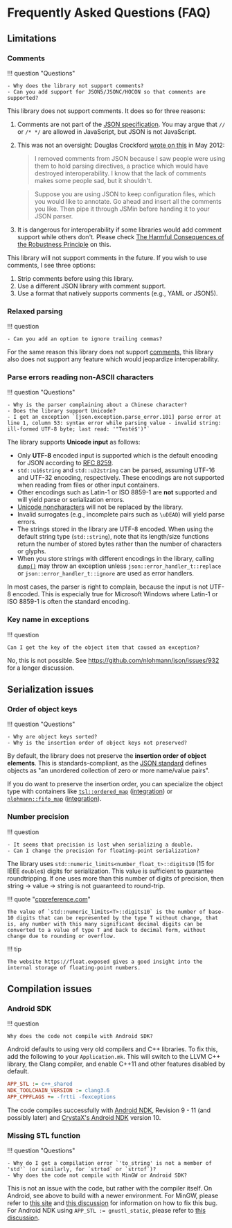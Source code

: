 # Frequently Asked Questions (FAQ)

## Limitations

### Comments

!!! question "Questions"

	- Why does the library not support comments?
	- Can you add support for JSON5/JSONC/HOCON so that comments are supported?

This library does not support comments. It does so for three reasons:

1. Comments are not part of the [JSON specification](https://tools.ietf.org/html/rfc8259). You may argue that `//` or `/* */` are allowed in JavaScript, but JSON is not JavaScript.
2. This was not an oversight: Douglas Crockford [wrote on this](https://plus.google.com/118095276221607585885/posts/RK8qyGVaGSr) in May 2012:

	> 	I removed comments from JSON because I saw people were using them to hold parsing directives, a practice which would have destroyed interoperability.  I know that the lack of comments makes some people sad, but it shouldn't. 

	> 	Suppose you are using JSON to keep configuration files, which you would like to annotate. Go ahead and insert all the comments you like. Then pipe it through JSMin before handing it to your JSON parser.

3. It is dangerous for interoperability if some libraries would add comment support while others don't. Please check [The Harmful Consequences of the Robustness Principle](https://tools.ietf.org/html/draft-iab-protocol-maintenance-01) on this.

This library will not support comments in the future. If you wish to use comments, I see three options:

1. Strip comments before using this library.
2. Use a different JSON library with comment support.
3. Use a format that natively supports comments (e.g., YAML or JSON5).


### Relaxed parsing

!!! question

	- Can you add an option to ignore trailing commas?

For the same reason this library does not support [comments](#comments), this library also does not support any feature which would jeopardize interoperability.


### Parse errors reading non-ASCII characters

!!! question "Questions"

	- Why is the parser complaining about a Chinese character?
	- Does the library support Unicode?
	- I get an exception `[json.exception.parse_error.101] parse error at line 1, column 53: syntax error while parsing value - invalid string: ill-formed UTF-8 byte; last read: '"Testé$')"`

The library supports **Unicode input** as follows:

- Only **UTF-8** encoded input is supported which is the default encoding for JSON according to [RFC 8259](https://tools.ietf.org/html/rfc8259.html#section-8.1).
- `std::u16string` and `std::u32string` can be parsed, assuming UTF-16 and UTF-32 encoding, respectively. These encodings are not supported when reading from files or other input containers.
- Other encodings such as Latin-1 or ISO 8859-1 are **not** supported and will yield parse or serialization errors.
- [Unicode noncharacters](http://www.unicode.org/faq/private_use.html#nonchar1) will not be replaced by the library.
- Invalid surrogates (e.g., incomplete pairs such as `\uDEAD`) will yield parse errors.
- The strings stored in the library are UTF-8 encoded. When using the default string type (`std::string`), note that its length/size functions return the number of stored bytes rather than the number of characters or glyphs.
- When you store strings with different encodings in the library, calling [`dump()`](https://nlohmann.github.io/json/classnlohmann_1_1basic__json_a50ec80b02d0f3f51130d4abb5d1cfdc5.html#a50ec80b02d0f3f51130d4abb5d1cfdc5) may throw an exception unless `json::error_handler_t::replace` or `json::error_handler_t::ignore` are used as error handlers.

In most cases, the parser is right to complain, because the input is not UTF-8 encoded. This is especially true for Microsoft Windows where Latin-1 or ISO 8859-1 is often the standard encoding.


### Key name in exceptions

!!! question

	Can I get the key of the object item that caused an exception?

No, this is not possible. See <https://github.com/nlohmann/json/issues/932> for a longer discussion.


## Serialization issues


### Order of object keys

!!! question "Questions"

	- Why are object keys sorted?
	- Why is the insertion order of object keys not preserved?

By default, the library does not preserve the **insertion order of object elements**. This is standards-compliant, as the [JSON standard](https://tools.ietf.org/html/rfc8259.html) defines objects as "an unordered collection of zero or more name/value pairs".

If you do want to preserve the insertion order, you can specialize the object type with containers like [`tsl::ordered_map`](https://github.com/Tessil/ordered-map) ([integration](https://github.com/nlohmann/json/issues/546#issuecomment-304447518)) or [`nlohmann::fifo_map`](https://github.com/nlohmann/fifo_map) ([integration](https://github.com/nlohmann/json/issues/485#issuecomment-333652309)).


### Number precision

!!! question

	- It seems that precision is lost when serializing a double.
	- Can I change the precision for floating-point serialization?

The library uses `std::numeric_limits<number_float_t>::digits10` (15 for IEEE `double`s) digits for serialization. This value is sufficient to guarantee roundtripping. If one uses more than this number of digits of precision, then string -> value -> string is not guaranteed to round-trip.

!!! quote "[cppreference.com](https://en.cppreference.com/w/cpp/types/numeric_limits/digits10)"

	The value of `std::numeric_limits<T>::digits10` is the number of base-10 digits that can be represented by the type T without change, that is, any number with this many significant decimal digits can be converted to a value of type T and back to decimal form, without change due to rounding or overflow. 

!!! tip

	The website https://float.exposed gives a good insight into the internal storage of floating-point numbers.


## Compilation issues

### Android SDK

!!! question

	Why does the code not compile with Android SDK?

Android defaults to using very old compilers and C++ libraries. To fix this, add the following to your `Application.mk`. This will switch to the LLVM C++ library, the Clang compiler, and enable C++11 and other features disabled by default.

```ini
APP_STL := c++_shared
NDK_TOOLCHAIN_VERSION := clang3.6
APP_CPPFLAGS += -frtti -fexceptions
```

The code compiles successfully with [Android NDK](https://developer.android.com/ndk/index.html?hl=ml), Revision 9 - 11 (and possibly later) and [CrystaX's Android NDK](https://www.crystax.net/en/android/ndk) version 10.


### Missing STL function

!!! question "Questions"

	- Why do I get a compilation error `'to_string' is not a member of 'std'` (or similarly, for `strtod` or `strtof`)?
	- Why does the code not compile with MinGW or Android SDK?

This is not an issue with the code,  but rather with the compiler itself. On Android, see above to build with a newer environment.  For MinGW, please refer to [this site](http://tehsausage.com/mingw-to-string) and [this discussion](https://github.com/nlohmann/json/issues/136) for information on how to fix this bug. For Android NDK using `APP_STL := gnustl_static`, please refer to [this discussion](https://github.com/nlohmann/json/issues/219).
